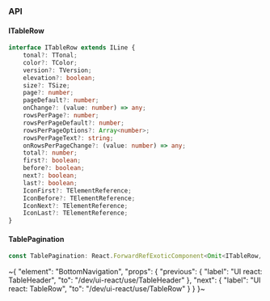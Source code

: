 

### API

#### ITableRow

```ts
interface ITableRow extends ILine {
    tonal?: TTonal;
    color?: TColor;
    version?: TVersion;
    elevation?: boolean;
    size?: TSize;
    page?: number;
    pageDefault?: number;
    onChange?: (value: number) => any;
    rowsPerPage?: number;
    rowsPerPageDefault?: number;
    rowsPerPageOptions?: Array<number>;
    rowsPerPageText?: string;
    onRowsPerPageChange?: (value: number) => any;
    total?: number;
    first?: boolean;
    before?: boolean;
    next?: boolean;
    last?: boolean;
    IconFirst?: TElementReference;
    IconBefore?: TElementReference;
    IconNext?: TElementReference;
    IconLast?: TElementReference;
}
```

#### TablePagination

```ts
const TablePagination: React.ForwardRefExoticComponent<Omit<ITableRow, "ref"> & React.RefAttributes<unknown>>;
```


~{
  "element": "BottomNavigation",
  "props": {
    "previous": {
      "label": "UI react: TableHeader",
      "to": "/dev/ui-react/use/TableHeader"
    },
    "next": {
      "label": "UI react: TableRow",
      "to": "/dev/ui-react/use/TableRow"
    }
  }
}~
